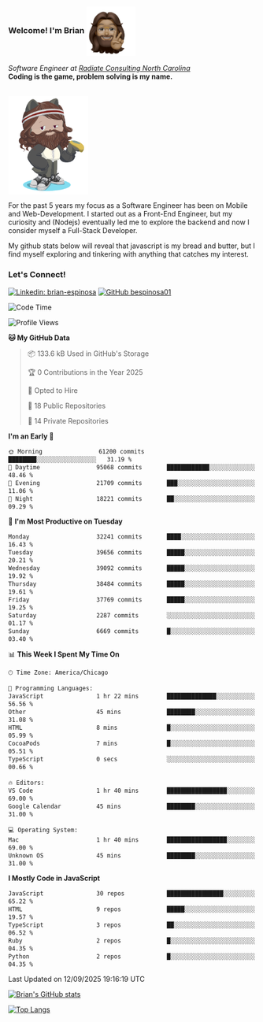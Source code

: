 ###  Welcome! I'm Brian <img align="center" src="https://github.com/bespinosa01/bespinosa01/blob/main/assets/peace-animoji.png" height="100" /></h2>
<p><em>Software Engineer at <a href="https://www.radiateconsulting.coop/north-carolina-tech-coop">Radiate Consulting North Carolina</a>
 <br/>
<!-- </br>Developer Consultant at <a href="https://codethedream.org/">Code The Dream</a> -->
</em> <b>Coding is the game, problem solving is my name.</b></p>

<br/>


 <img align="center" src="https://github.com/bespinosa01/bespinosa01/blob/main/assets/octo-me.png" height="200" /> 
 <p>
 For the past 5 years my focus as a Software Engineer has been on Mobile and Web-Development. I started out as a Front-End Engineer, but my curiosity and (Nodejs) eventually led me to explore the backend and now I consider myself a Full-Stack Developer.
</p>
<p>
 My github stats below will reveal that javascript is my bread and butter, but I find myself exploring and tinkering with anything that catches my interest. 
 </p>
 
 
### Let's Connect!

[![Linkedin: brian-espinosa](https://img.shields.io/badge/-brian--espinosa-blue?style=flat-square&logo=Linkedin&logoColor=white&link=https://www.linkedin.com/in/brian-espinosa/)](https://www.linkedin.com/in/brian-espinosa/)
[![GitHub bespinosa01](https://img.shields.io/github/followers/bespinosa01?label=follow&style=social)](https://github.com/bespinosa01)



<!--START_SECTION:waka-->
![Code Time](http://img.shields.io/badge/Code%20Time-1%2C823%20hrs%203%20mins-blue)

![Profile Views](http://img.shields.io/badge/Profile%20Views-0-blue)

**🐱 My GitHub Data** 

> 📦 133.6 kB Used in GitHub's Storage 
 > 
> 🏆 0 Contributions in the Year 2025
 > 
> 💼 Opted to Hire
 > 
> 📜 18 Public Repositories 
 > 
> 🔑 14 Private Repositories 
 > 
**I'm an Early 🐤** 

```text
🌞 Morning                61200 commits       ████████░░░░░░░░░░░░░░░░░   31.19 % 
🌆 Daytime                95068 commits       ████████████░░░░░░░░░░░░░   48.46 % 
🌃 Evening                21709 commits       ███░░░░░░░░░░░░░░░░░░░░░░   11.06 % 
🌙 Night                  18221 commits       ██░░░░░░░░░░░░░░░░░░░░░░░   09.29 % 
```
📅 **I'm Most Productive on Tuesday** 

```text
Monday                   32241 commits       ████░░░░░░░░░░░░░░░░░░░░░   16.43 % 
Tuesday                  39656 commits       █████░░░░░░░░░░░░░░░░░░░░   20.21 % 
Wednesday                39092 commits       █████░░░░░░░░░░░░░░░░░░░░   19.92 % 
Thursday                 38484 commits       █████░░░░░░░░░░░░░░░░░░░░   19.61 % 
Friday                   37769 commits       █████░░░░░░░░░░░░░░░░░░░░   19.25 % 
Saturday                 2287 commits        ░░░░░░░░░░░░░░░░░░░░░░░░░   01.17 % 
Sunday                   6669 commits        █░░░░░░░░░░░░░░░░░░░░░░░░   03.40 % 
```


📊 **This Week I Spent My Time On** 

```text
🕑︎ Time Zone: America/Chicago

💬 Programming Languages: 
JavaScript               1 hr 22 mins        ██████████████░░░░░░░░░░░   56.56 % 
Other                    45 mins             ████████░░░░░░░░░░░░░░░░░   31.08 % 
HTML                     8 mins              █░░░░░░░░░░░░░░░░░░░░░░░░   05.99 % 
CocoaPods                7 mins              █░░░░░░░░░░░░░░░░░░░░░░░░   05.51 % 
TypeScript               0 secs              ░░░░░░░░░░░░░░░░░░░░░░░░░   00.66 % 

🔥 Editors: 
VS Code                  1 hr 40 mins        █████████████████░░░░░░░░   69.00 % 
Google Calendar          45 mins             ████████░░░░░░░░░░░░░░░░░   31.00 % 

💻 Operating System: 
Mac                      1 hr 40 mins        █████████████████░░░░░░░░   69.00 % 
Unknown OS               45 mins             ████████░░░░░░░░░░░░░░░░░   31.00 % 
```

**I Mostly Code in JavaScript** 

```text
JavaScript               30 repos            ████████████████░░░░░░░░░   65.22 % 
HTML                     9 repos             █████░░░░░░░░░░░░░░░░░░░░   19.57 % 
TypeScript               3 repos             ██░░░░░░░░░░░░░░░░░░░░░░░   06.52 % 
Ruby                     2 repos             █░░░░░░░░░░░░░░░░░░░░░░░░   04.35 % 
Python                   2 repos             █░░░░░░░░░░░░░░░░░░░░░░░░   04.35 % 
```




 Last Updated on 12/09/2025 19:16:19 UTC
<!--END_SECTION:waka-->


<!--  Github STATS -->
[![Brian's GitHub stats](https://github-readme-stats.vercel.app/api?username=bespinosa01&hide=stars,contribs&count_private=true&show_icons=true)](https://github.com/anuraghazra/github-readme-stats)

[![Top Langs](https://github-readme-stats.vercel.app/api/top-langs/?username=bespinosa01&layout=compact)](https://github.com/anuraghazra/github-readme-stats)



<!--
**bespinosa01/bespinosa01** is a ✨ _special_ ✨ repository because its `README.md` (this file) appears on your GitHub profile.

Here are some ideas to get you started:

- 🔭 I’m currently working on ...
- 🌱 I’m currently learning ...
- 👯 I’m looking to collaborate on ...
- 🤔 I’m looking for help with ...
- 💬 Ask me about ...
- 📫 How to reach me: ...
- 😄 Pronouns: ...
- ⚡ Fun fact: ...
-->
